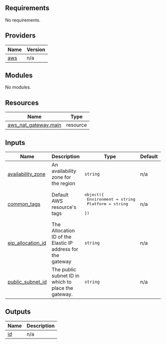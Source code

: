 <!-- BEGIN_TF_DOCS -->
## Requirements

No requirements.

## Providers

| Name | Version |
|------|---------|
| <a name="provider_aws"></a> [aws](#provider\_aws) | n/a |

## Modules

No modules.

## Resources

| Name | Type |
|------|------|
| [aws_nat_gateway.main](https://registry.terraform.io/providers/hashicorp/aws/latest/docs/resources/nat_gateway) | resource |

## Inputs

| Name | Description | Type | Default | Required |
|------|-------------|------|---------|:--------:|
| <a name="input_availability_zone"></a> [availability\_zone](#input\_availability\_zone) | An availability zone for the region | `string` | n/a | yes |
| <a name="input_common_tags"></a> [common\_tags](#input\_common\_tags) | Default AWS resource's tags | <pre>object({<br>    Environment = string<br>    Platform     = string<br>  })</pre> | n/a | yes |
| <a name="input_eip_allocation_id"></a> [eip\_allocation\_id](#input\_eip\_allocation\_id) | The Allocation ID of the Elastic IP address for the gateway | `string` | n/a | yes |
| <a name="input_public_subnet_id"></a> [public\_subnet\_id](#input\_public\_subnet\_id) | The public subnet ID in which to place the gateway. | `string` | n/a | yes |

## Outputs

| Name | Description |
|------|-------------|
| <a name="output_id"></a> [id](#output\_id) | n/a |
<!-- END_TF_DOCS -->